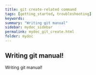 ```yaml
---
title: git create-related command
tags: [getting_started, troubleshooting]
keywords:
summary: "Writing git manual"
sidebar: mydoc_sidebar
permalink: mydoc_git_create.html
folder: mydoc
---
```


## Writing git manual! 
Writing git manual! 

